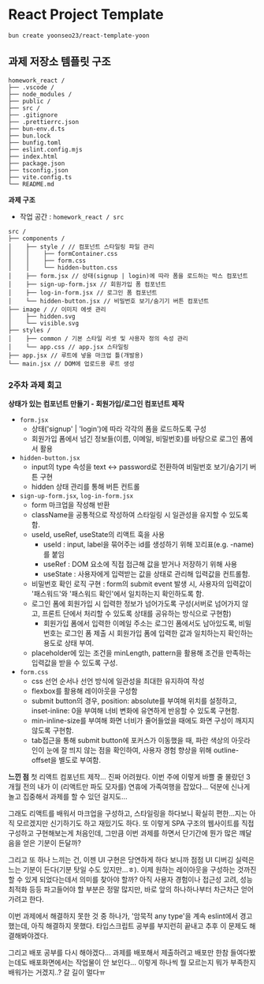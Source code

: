 # React Project Template
```
bun create yoonseo23/react-template-yoon
```
## 과제 저장소 템플릿 구조
```
homework_react /
├── .vscode /
├── node_modules /
├── public /
├── src /
├── .gitignore
├── .prettierrc.json
├── bun-env.d.ts
├── bun.lock
├── bunfig.toml
├── eslint.config.mjs
├── index.html
├── package.json
├── tsconfig.json
├── vite.config.ts
└── README.md
```

**과제 구조**
- 작업 공간 : `homework_react / src`

```
src /
├── components /
│    ├── style / // 컴포넌트 스타일링 파일 관리
│    │    ├── formContainer.css
│    │    ├── form.css
│    │    └── hidden-button.css
│    ├── form.jsx // 상태(signup | login)에 따라 폼을 로드하는 박스 컴포넌트
│    ├── sign-up-form.jsx // 회원가입 폼 컴포넌트
│    ├── log-in-form.jsx // 로그인 폼 컴포넌트
│    └── hidden-button.jsx // 비밀번호 보기/숨기기 버튼 컴포넌트
├── image / // 이미지 에셋 관리
│    ├── hidden.svg
│    └── visible.svg
├── styles /
│    ├── common / 기본 스타일 리셋 및 사용자 정의 속성 관리
│    └── app.css // app.jsx 스타일링
├── app.jsx // 루트에 넣을 마크업 틀(개발용)
└── main.jsx // DOM에 업로드용 루트 생성

```

### 2주차 과제 회고
**상태가 있는 컴포넌트 만들기 - 회원가입/로그인 컴포넌트 제작**
- `form.jsx`
  - 상태('signup' | 'login')에 따라 각각의 폼을 로드하도록 구성
  - 회원가입 폼에서 넘긴 정보들(이름, 이메일, 비밀번호)를 바탕으로 로그인 폼에서 활용
- `hidden-button.jsx`
  - input의 type 속성을 text <-> password로 전환하여 비밀번호 보기/숨기기 버튼 구현
  - hidden 상태 관리를 통해 버튼 컨트롤
- `sign-up-form.jsx`, `log-in-form.jsx`
  - form 마크업을 작성해 반환
  - className을 공통적으로 작성하여 스타일링 시 일관성을 유지할 수 있도록 함.
  - useId, useRef, useState의 리액트 훅을 사용
    - useId : input, label을 묶어주는 id를 생성하기 위해 꼬리표(e.g. -name)를 붙임
    - useRef : DOM 요소에 직접 접근해 값을 받거나 저장하기 위해 사용
    - useState : 사용자에게 입력받는 값을 상태로 관리해 입력값을 컨트롤함.
  - 비밀번호 확인 로직 구현 : form의 submit event 발생 시, 사용자의 입력값이 '패스워드'와 '패스워드 확인'에서 일치하는지 확인하도록 함.
  - 로그인 폼에 회원가입 시 입력한 정보가 넘어가도록 구성(서버로 넘어가지 않고, 프론트 단에서 처리할 수 있도록 상태를 공유하는 방식으로 구현함)
    - 회원가입 폼에서 입력한 이메일 주소는 로그인 폼에서도 남아있도록, 비밀번호는 로그인 폼 제출 시 회원가입 폼에 입력한 값과 일치하는지 확인하는 용도로 상태 부여.
  - placeholder에 있는 조건을 minLength, pattern을 활용해 조건을 만족하는 입력값을 받을 수 있도록 구성.
- `form.css`
  - css 선언 순서나 선언 방식에 일관성을 최대한 유지하여 작성
  - flexbox를 활용해 레이아웃을 구성함
  - submit button의 경우, position: absolute를 부여해 위치를 설정하고, inset-inline: 0을 부여해 너비 변화에 유연하게 반응할 수 있도록 구현함.
  - min-inline-size를 부여해 화면 너비가 줄어들었을 때에도 화면 구성이 깨지지 않도록 구현함.
  - tab접근을 통해 submit button에 포커스가 이동했을 때, 파란 색상의 아웃라인이 눈에 잘 띄지 않는 점을 확인하여, 사용자 경험 향상을 위해 outline-offset을 별도로 부여함.

**느낀 점**
첫 리액트 컴포넌트 제작... 진짜 어려웠다.
이번 주에 이렇게 바쁠 줄 몰랐던 3개월 전의 내가 이 (리액트만 파도 모자를) 연휴에 가족여행을 잡았다...
덕분에 신나게 놀고 집중해서 과제를 할 수 있던 걸지도...

그래도 리액트를 배워서 마크업을 구성하고, 스타일링을 하다보니 확실히 편한...지는 아직 모르겠지만 신기하기도 하고 재밌기도 하다.
또 이렇게 SPA 구조의 웹사이트를 직접 구성하고 구현해보는게 처음인데, 그만큼 이번 과제를 하면서 단기간에 뭔가 많은 꺠달음을 얻은 기분이 든달까?

그리고 또 하나 느끼는 건, 이젠 UI 구현은 당연하게 하다 보니까 점점 UI 디버깅 실력은 느는 기분이 든다(기분 탓일 수도 있지만...ㅎ). 이제 원하는 레이아웃을 구성하는 것까진 할 수 있게 되었다는데서 의미를 찾아야 할까? 아직 사용자 경험이나 접근성 고려, 성능 최적화 등등 파고들어야 할 부분은 정말 많지만, 바로 앞의 하나하나부터 차근차근 얻어가려고 한다.

이번 과제에서 해결하지 못한 것 중 하나가, '암묵적 any type'을 계속 eslint에서 경고했는데, 아직 해결하지 못했다. 타입스크립트 공부를 부지런히 끝내고 추후 이 문제도 해결해봐야겠다.

그리고 배포 공부를 다시 해야겠다...
과제를 배포해서 제출하려고 배포만 한참 들여다봤는데도 배포화면에서는 작업물이 안 보인다...
이렇게 하나씩 뭘 모르는지 뭐가 부족한지 배워가는 거겠지..? 갈 길이 멀다ㅠ